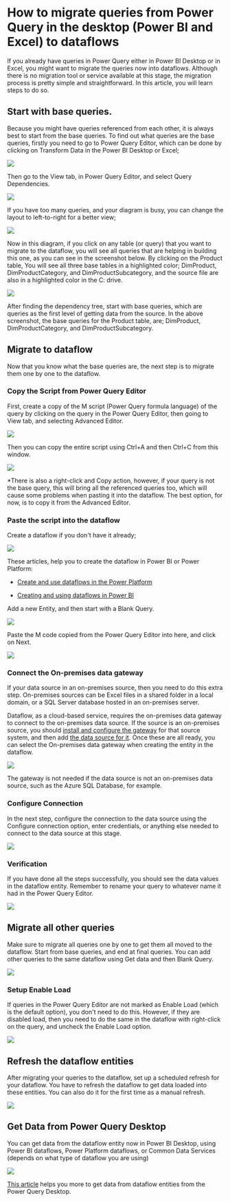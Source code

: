 How to migrate queries from Power Query in the desktop (Power BI and Excel) to dataflows
=======================================================================================

If you already have queries in Power Query either in Power BI Desktop or in
Excel, you might want to migrate the queries now into dataflows. Although there
is no migration tool or service available at this stage, the migration process
is pretty simple and straightforward. In this article, you will learn steps to
do so.

Start with base queries.
-----------------------

Because you might have queries referenced from each other, it is always best to
start from the base queries. To find out what queries are the base queries,
firstly you need to go to Power Query Editor, which can be done by clicking on
Transform Data in the Power BI Desktop or Excel;

![](media/OpeningPowerQueryEditor.png)

Then go to the View tab, in Power Query Editor, and select Query Dependencies.

![](media/OpeningQueryDependencies.png)

If you have too many queries, and your diagram is busy, you can change the
layout to left-to-right for a better view;

![](media/ChangingDependenciesLayout.png)

Now in this diagram, if you click on any table (or query) that you want to migrate to the dataflow, you will see all queries that are helping in building this one, as you can see in the screenshot below. By clicking on the Product table, You will see all three base tables in a highlighted color; DimProduct, DimProductCategory, and DimProductSubcategory, and the source file are also in a highlighted color in the C: drive.

![](media/FindTheDependencyTree.png)

After finding the dependency tree, start with base queries, which are queries as
the first level of getting data from the source. In the above screenshot, the
base queries for the Product table, are; DimProduct, DimProductCategory, and
DimProductSubcategory.

Migrate to dataflow
-------------------

Now that you know what the base queries are, the next step is to migrate them
one by one to the dataflow.

### Copy the Script from Power Query Editor

First, create a copy of the M script (Power Query formula language) of the query by clicking on the query in the Power Query Editor, then going to View tab, and selecting Advanced Editor.

![](media/OpeningAdvancedEditor.png)

Then you can copy the entire script using Ctrl+A and then Ctrl+C from this
window.

![](media/CopyMScript.png)

\*There is also a right-click and Copy action, however, if your query is not the
base query, this will bring all the referenced queries too, which will cause
some problems when pasting it into the dataflow. The best option, for now, is to
copy it from the Advanced Editor.

### Paste the script into the dataflow

Create a dataflow if you don't have it already;

![](media/CreatePBIDataflow.png)

These articles, help you to create the dataflow in Power BI or Power Platform:

-   [Create and use dataflows in the Power Platform](https://docs.microsoft.com/en-us/data-integration/dataflows/dataflows-integration-overview)
    
-   [Creating and using dataflows in Power BI](https://docs.microsoft.com/en-us/power-bi/service-dataflows-create-use)

Add a new Entity, and then start with a Blank Query.

![](media/dataflowBlankQuery.png)

Paste the M code copied from the Power Query Editor into here, and click on
Next.

![](media/PasteMCode.png)

### Connect the On-premises data gateway

If your data source in an on-premises source, then you need to do this extra
step. On-premises sources can be Excel files in a shared folder in a local
domain, or a SQL Server database hosted in an on-premises server.

Dataflow, as a cloud-based service, requires the on-premises data gateway to connect to the on-premises data source. If the source is an on-premises source, you should [install and configure the gateway](https://docs.microsoft.com/en-us/data-integration/gateway/service-gateway-install) for that source system, and then add [the data source for it](https://docs.microsoft.com/en-us/data-integration/gateway/service-gateway-manage).
Once these are all ready, you can select the On-premises data gateway when
creating the entity in the dataflow.

![](media/ConnectGateway.png)

The gateway is not needed if the data source is not an on-premises data source,
such as the Azure SQL Database, for example.

### Configure Connection

In the next step, configure the connection to the data source using the
Configure connection option, enter credentials, or anything else needed to
connect to the data source at this stage.

![](media/ConfigureConnection.png)

### Verification

If you have done all the steps successfully, you should see the data values in the dataflow entity. Remember to rename your query to whatever name it had in the Power Query Editor.

![](media/ConfirmQuery.png)

Migrate all other queries
-------------------------

Make sure to migrate all queries one by one to get them all moved to the
dataflow. Start from base queries, and end at final queries. You can add other
queries to the same dataflow using Get data and then Blank Query.

![](media/GetDataBlankQuery.png)

### Setup Enable Load

If queries in the Power Query Editor are not marked as Enable Load (which is the default option), you don't need to do this. However, if they are disabled load, then you need to do the same in the dataflow with right-click on the query, and uncheck the Enable Load option.

![](media/disableLoad.png)

Refresh the dataflow entities
-----------------------------

After migrating your queries to the dataflow, set up a scheduled refresh for
your dataflow. You have to refresh the dataflow to get data loaded into these
entities. You can also do it for the first time as a manual refresh.

![](media/scheduleRefresh.png)

Get Data from Power Query Desktop
---------------------------------

You can get data from the dataflow entity now in Power BI Desktop, using Power
BI dataflows, Power Platform dataflows, or Common Data Services (depends on what
type of dataflow you are using)

![](media/GetDatafromDataflow.png)

[This article](https://docs.microsoft.com/en-us/power-bi/desktop-connect-dataflows)
helps you more to get data from dataflow entities from the Power Query Desktop.
